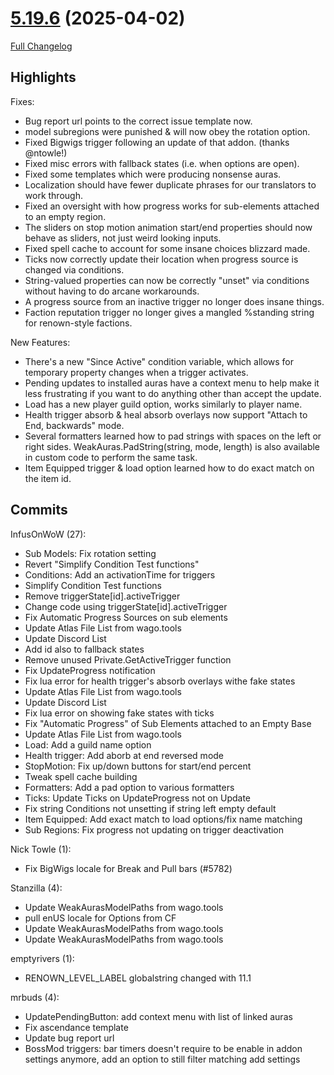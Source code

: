 # [5.19.6](https://github.com/WeakAuras/WeakAuras2/tree/5.19.6) (2025-04-02)

[Full Changelog](https://github.com/WeakAuras/WeakAuras2/compare/5.19.5...5.19.6)

## Highlights

Fixes:

- Bug report url points to the correct issue template now.
- model subregions were punished & will now obey the rotation option.
- Fixed Bigwigs trigger following an update of that addon. (thanks @ntowle!)
- Fixed misc errors with fallback states (i.e. when options are open).
- Fixed some templates which were producing nonsense auras.
- Localization should have fewer duplicate phrases for our translators to work through.
- Fixed an oversight with how progress works for sub-elements attached to an empty region.
- The sliders on stop motion animation start/end properties should now behave as sliders, not just weird looking inputs.
- Fixed spell cache to account for some insane choices blizzard made.
- Ticks now correctly update their location when progress source is changed via conditions.
- String-valued properties can now be correctly "unset" via conditions without having to do arcane workarounds.
- A progress source from an inactive trigger no longer does insane things.
- Faction reputation trigger no longer gives a mangled %standing string for renown-style factions.

New Features:

- There's a new "Since Active" condition variable, which allows for temporary property changes when a trigger activates.
- Pending updates to installed auras have a context menu to help make it less frustrating if you want to do anything other than accept the update.
- Load has a new player guild option, works similarly to player name.
- Health trigger absorb & heal absorb overlays now support "Attach to End, backwards" mode.
- Several formatters learned how to pad strings with spaces on the left or right sides. WeakAuras.PadString(string, mode, length) is also available in custom code to perform the same task.
- Item Equipped trigger & load option learned how to do exact match on the item id.

## Commits

InfusOnWoW (27):

- Sub Models: Fix rotation setting
- Revert "Simplify Condition Test functions"
- Conditions: Add an activationTime for triggers
- Simplify Condition Test functions
- Remove triggerState[id].activeTrigger
- Change code using triggerState[id].activeTrigger
- Fix Automatic Progress Sources on sub elements
- Update Atlas File List from wago.tools
- Update Discord List
- Add id also to fallback states
- Remove unused Private.GetActiveTrigger function
- Fix UpdateProgress notification
- Fix lua error for health trigger's absorb overlays withe fake states
- Update Atlas File List from wago.tools
- Update Discord List
- Fix lua error on showing fake states with ticks
- Fix "Automatic Progress" of Sub Elements attached to an Empty Base
- Update Atlas File List from wago.tools
- Load: Add a guild name option
- Health trigger: Add aborb at end reversed mode
- StopMotion: Fix up/down buttons for start/end percent
- Tweak spell cache building
- Formatters: Add a pad option to various formatters
- Ticks: Update Ticks on UpdateProgress not on Update
- Fix string Conditions not unsetting if string left empty default
- Item Equipped: Add exact match to load options/fix name matching
- Sub Regions: Fix progress not updating on trigger deactivation

Nick Towle (1):

- Fix BigWigs locale for Break and Pull bars (#5782)

Stanzilla (4):

- Update WeakAurasModelPaths from wago.tools
- pull enUS locale for Options from CF
- Update WeakAurasModelPaths from wago.tools
- Update WeakAurasModelPaths from wago.tools

emptyrivers (1):

- RENOWN_LEVEL_LABEL globalstring changed with 11.1

mrbuds (4):

- UpdatePendingButton: add context menu with list of linked auras
- Fix ascendance template
- Update bug report url
- BossMod triggers: bar timers doesn't require to be enable in addon settings anymore, add an option to still filter matching add settings

